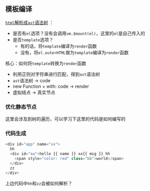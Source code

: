## 模板编译

[`html`解析成`ast`语法树](https://vuejs.org/v2/guide/instance.html#Lifecycle-Diagram) ：

* 是否有`el`选项？没有会调用`vm.$mount(el)`，这里的`el`是自己传入的
* 是否`template`选项？
  * 有的话，将`template`编译为`render`函数
  * 没有，将`el.outerHTML`做为`template`编译为`render`函数

核心：如何将`template`转换为`render`函数

* 利用正则对字符串进行匹配，得到`ast`语法树
* `ast`语法树 -> code
* new Function + with: code -> render
* 虚拟结点 -> 真实节点

### 优化静态节点

这里会涉及到树的遍历，可以学习下这里的代码是如何编写的

### 代码生成

```javascript
<div id="app" name="xx">
  hh
  <div id="aa">hello {{ name }} xx{{ msg }} hh
    <span style="color: red" class="bb">world</span>
  </div>
  zz
</div>
```

上边代码中`hh`和`zz`会被如何解析？

